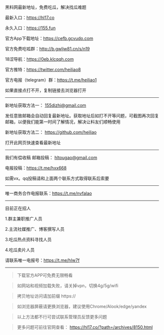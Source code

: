 黑料网最新地址，免费吃瓜，解决找瓜难题

最新入口：https://hl17.co

永久入口：https://155.fun

官方App下载地址：https://cefb.gcvudo.com

官方免费吃呱群：http://b.gwljw81.cn/s/n19

18涩导航：https://0eb.klcqqh.com

官方推特：https://twitter.com/heiliao8

官方电报（telegram）群：https://t.me/heiliao1

如果直接点打不开，复制链接去浏览器打开

******************
新地址获取方法一：
155dizhi@gmail.com

发任意致邮箱会自动回复最新地址。获取地址后如打不开等问题，可截图再次回复邮箱，以便我们能第一时间了解情况，解决让料友们顺畅使用

新地址获取方法二：
https://github.com/heiliao

打开此网页快速查看最新地址
************
我们有偿收稿
邮箱投稿： hltougao@gmail.com

电报投稿：https://t.me/hxx668

如需vx。qq投稿请和上面两个联系方式取得联系后索要
***********
唯一商务合作电报联系：https://t.me/nvfalao
*************
目前正在招人

1.群主兼职推广人员

2.主流社媒推广、博客撰写人员

3.吃瓜热点资料寻找人员

4.吃瓜卖片人员

请联系唯一电报号：https://t.me/hlw7f
*****************
>下载官方APP可免费无限畅看

>如网站和视频加载失败，请关掉vpn，切换4g/5g/wifi

>拷贝地址访问请加前缀 https://

>如浏览器屏蔽请更换浏览器，建议使用Chrome/Alook/edge/yandex

>以上方法都不行可尝试联系管理员反馈更多问题

>更多问题可前往官网查看：
https://hl17.co/?path=/archives/8150.html
